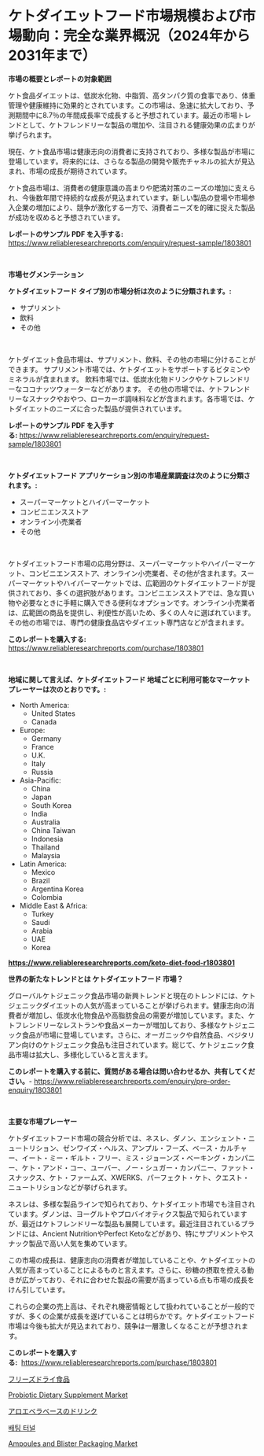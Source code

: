 <p><h1>ケトダイエットフード市場規模および市場動向：完全な業界概況（2024年から2031年まで）</h1></p><p><strong>市場の概要とレポートの対象範囲</strong></p>
<p><p>ケト食品ダイエットは、低炭水化物、中脂質、高タンパク質の食事であり、体重管理や健康維持に効果的とされています。この市場は、急速に拡大しており、予測期間中に8.7％の年間成長率で成長すると予想されています。最近の市場トレンドとして、ケトフレンドリーな製品の増加や、注目される健康効果の広まりが挙げられます。</p><p>現在、ケト食品市場は健康志向の消費者に支持されており、多様な製品が市場に登場しています。将来的には、さらなる製品の開発や販売チャネルの拡大が見込まれ、市場の成長が期待されています。</p><p>ケト食品市場は、消費者の健康意識の高まりや肥満対策のニーズの増加に支えられ、今後数年間で持続的な成長が見込まれています。新しい製品の登場や市場参入企業の増加により、競争が激化する一方で、消費者ニーズを的確に捉えた製品が成功を収めると予想されています。</p></p>
<p><strong>レポートのサンプル PDF を入手する:</strong> <a href="https://www.reliableresearchreports.com/enquiry/request-sample/1803801">https://www.reliableresearchreports.com/enquiry/request-sample/1803801</a></p>
<p>&nbsp;</p>
<p><strong>市場セグメンテーション</strong></p>
<p><strong>ケトダイエットフード タイプ別の市場分析は次のように分類されます。:</strong></p>
<p><ul><li>サプリメント</li><li>飲料</li><li>その他</li></ul></p>
<p>&nbsp;</p>
<p><p>ケトダイエット食品市場は、サプリメント、飲料、その他の市場に分けることができます。 サプリメント市場では、ケトダイエットをサポートするビタミンやミネラルが含まれます。 飲料市場では、低炭水化物ドリンクやケトフレンドリーなココナッツウォーターなどがあります。 その他の市場では、ケトフレンドリーなスナックやおやつ、ローカーボ調味料などが含まれます。各市場では、ケトダイエットのニーズに合った製品が提供されています。</p></p>
<p><strong>レポートのサンプル PDF を入手する:</strong>&nbsp;<a href="https://www.reliableresearchreports.com/enquiry/request-sample/1803801">https://www.reliableresearchreports.com/enquiry/request-sample/1803801</a></p>
<p>&nbsp;</p>
<p><strong> ケトダイエットフード アプリケーション別の市場産業調査は次のように分類されます。:</strong></p>
<p><ul><li>スーパーマーケットとハイパーマーケット</li><li>コンビニエンスストア</li><li>オンライン小売業者</li><li>その他</li></ul></p>
<p>&nbsp;</p>
<p><p>ケトダイエットフード市場の応用分野は、スーパーマーケットやハイパーマーケット、コンビニエンスストア、オンライン小売業者、その他が含まれます。スーパーマーケットやハイパーマーケットでは、広範囲のケトダイエットフードが提供されており、多くの選択肢があります。コンビニエンスストアでは、急な買い物や必要なときに手軽に購入できる便利なオプションです。オンライン小売業者は、広範囲の商品を提供し、利便性が高いため、多くの人々に選ばれています。その他の市場では、専門の健康食品店やダイエット専門店などが含まれます。</p></p>
<p><strong>このレポートを購入する:</strong>&nbsp; <a href="https://www.reliableresearchreports.com/purchase/1803801">https://www.reliableresearchreports.com/purchase/1803801</a></p>
<p>&nbsp;</p>
<p><strong>地域に関して言えば、ケトダイエットフード 地域ごとに利用可能なマーケットプレーヤーは次のとおりです。:</strong></p>
<p><ul>
    <li>
        North America:
        <ul>
            <li>United States</li>
            <li>Canada</li>
        </ul>
    </li>
    <li>
        Europe:
        <ul>
            <li>Germany</li>
            <li>France</li>
            <li>U.K.</li>
            <li>Italy</li>
            <li>Russia</li>
        </ul>
    </li>
    <li>
        Asia-Pacific:
        <ul>
            <li>China</li>
            <li>Japan</li>
            <li>South Korea</li>
            <li>India</li>
            <li>Australia</li>
            <li>China Taiwan</li>
            <li>Indonesia</li>
            <li>Thailand</li>
            <li>Malaysia</li>
        </ul>
    </li>
    <li>
        Latin America:
        <ul>
            <li>Mexico</li>
            <li>Brazil</li>
            <li>Argentina Korea</li>
            <li>Colombia</li>
        </ul>
    </li>
    <li>
        Middle East & Africa:
        <ul>
            <li>Turkey</li>
            <li>Saudi</li>
            <li>Arabia</li>
            <li>UAE</li>
            <li>Korea</li>
        </ul>
    </li>
    </ul></p>
<p><strong><a href="https://www.reliableresearchreports.com/keto-diet-food-r1803801">https://www.reliableresearchreports.com/keto-diet-food-r1803801</a></strong>&nbsp;</p>
<p><strong>世界の新たなトレンドとは ケトダイエットフード 市場？</strong></p>
<p><p>グローバルケトジェニック食品市場の新興トレンドと現在のトレンドには、ケトジェニックダイエットの人気が高まっていることが挙げられます。健康志向の消費者が増加し、低炭水化物食品や高脂肪食品の需要が増加しています。また、ケトフレンドリーなレストランや食品メーカーが増加しており、多様なケトジェニック食品が市場に登場しています。さらに、オーガニックや自然食品、ベジタリアン向けのケトジェニック食品も注目されています。総じて、ケトジェニック食品市場は拡大し、多様化していると言えます。</p></p>
<p><strong>このレポートを購入する前に、質問がある場合は問い合わせるか、共有してください。</strong>- <a href="https://www.reliableresearchreports.com/enquiry/pre-order-enquiry/1803801">https://www.reliableresearchreports.com/enquiry/pre-order-enquiry/1803801</a></p>
<p>&nbsp;</p>
<p><strong>主要な市場プレーヤー</strong></p>
<p><p>ケトダイエットフード市場の競合分析では、ネスレ、ダノン、エンシェント・ニュートリション、ゼンワイズ・ヘルス、アンプル・フーズ、ベース・カルチャー、イート・ミー・ギルト・フリー、ミス・ジョーンズ・ベーキング・カンパニー、ケト・アンド・コー、ユーバー、ノー・シュガー・カンパニー、ファット・スナックス、ケト・ファームズ、XWERKS、パーフェクト・ケト、クエスト・ニュートリションなどが挙げられます。</p><p>ネスレは、多様な製品ラインで知られており、ケトダイエット市場でも注目されています。ダノンは、ヨーグルトやプロバイオティクス製品で知られていますが、最近はケトフレンドリーな製品も展開しています。最近注目されているブランドには、Ancient NutritionやPerfect Ketoなどがあり、特にサプリメントやスナック製品で高い人気を集めています。</p><p>この市場の成長は、健康志向の消費者が増加していることや、ケトダイエットの人気が高まっていることによるものと言えます。さらに、砂糖の摂取を控える動きが広がっており、それに合わせた製品の需要が高まっている点も市場の成長をけん引しています。</p><p>これらの企業の売上高は、それぞれ機密情報として扱われていることが一般的ですが、多くの企業が成長を遂げていることは明らかです。ケトダイエットフード市場は今後も拡大が見込まれており、競争は一層激しくなることが予想されます。</p></p>
<p><strong>このレポートを購入する:</strong>&nbsp;&nbsp;<a href="https://www.reliableresearchreports.com/purchase/1803801">https://www.reliableresearchreports.com/purchase/1803801</a></p>
<p><p><a href="https://github.com/zjkmgcs938405/Market-Research-Report-List-2/blob/main/560246355807.md">フリーズドライ食品</a></p><p><a href="https://www.linkedin.com/pulse/probiotic-dietary-supplement-market-competitive-analysis-trends-efwte?trackingId=NbS1WPdbIyiLclTeqa%2BxTw%3D%3D">Probiotic Dietary Supplement Market</a></p><p><a href="https://github.com/roulaayoub-saad/Market-Research-Report-List-1/blob/main/946395855808.md">アロエベラベースのドリンク</a></p><p><a href="https://github.com/rcabello548/Market-Research-Report-List-1/blob/main/120920953753.md">배팅 터널</a></p><p><a href="https://www.linkedin.com/pulse/ampoules-blister-packaging-market-insights-players-forecast-np3yf">Ampoules and Blister Packaging Market</a></p></p>